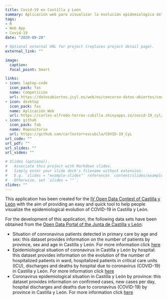 ```yaml
---
title: Covid-19 en Castilla y León
summary: Aplicación web para visualizar la evolución epidemiológica del COVID-19 en Castilla y León, Spain.
tags:
- R
- Web App
- Covid-19
date: "2020-09-28"

# Optional external URL for project (replaces project detail page).
external_link: ""

image:
  caption: 
  focal_point: Smart

links:
- icon: laptop-code
  icon_pack: fas
  name: Competición
  url: https://datosabiertos.jcyl.es/web/es/concurso-datos-abiertos/concurso-datos-abiertos.html
- icon: desktop
  icon_pack: fas
  name: Aplicación Web
  url: https://carlos-alfredo-torres-cubilla.shinyapps.io/covid-19_cyl/
- icon: github
  icon_pack: fab
  name: Repositorio
  url: https://github.com/carlostorrescubila/COVID-19_CyL
url_code: ""
url_pdf: ""
url_slides: ""
url_video: ""

# Slides (optional).
#   Associate this project with Markdown slides.
#   Simply enter your slide deck's filename without extension.
#   E.g. `slides = "example-slides"` references `content/slides/example-slides.md`.
#   Otherwise, set `slides = ""`.
slides: ""
---
```


This application has been created for the [IV Open Data Contest of Castilla y León](https://datosabiertos.jcyl.es/web/es/concurso-datos-abiertos/concurso-datos-abiertos.html) with the aim of providing an easy and quick tool to help people visualize the epidemiological evolution of COVID-19 in Castilla y León. 

For the development of this application, the following data sets have been obtained from the [Open Data Portal of the Junta de Castilla y León](https://datosabiertos.jcyl.es/web/es/catalogo-datos.html):
- Situation of conronavirus patients detected in primary care by age and sex: this dataset provides information on the number of patients by province, sex and age in Castilla y León. For more information click [here](https://datosabiertos.jcyl.es/web/jcyl/set/es/salud/situacion-coronavirus-atencion-primaria/1284942898818)
- Epidemiological situation of coronavirus in Castilla y León by hospital: this dataset provides information on the evolution of the number of hospitalized patients in ward, hospitalized patients in critical care units (ICU), discharges and deaths by hospital due to coronavirus (COVID-19) in Castilla y León. For more information click [here](https://datosabiertos.jcyl.es/web/jcyl/set/es/salud/situacion-coronavirus-hospitales/1284941728695)
- Coronavirus epidemiological situation in Castilla y León by province: this dataset provides information on confirmed cases, new cases per day, hospital discharges and deaths due to coronavirus (COVID-19) by province in Castilla y León. For more information click [here](https://datosabiertos.jcyl.es/web/jcyl/set/es/salud/situacion-epidemiologica-coronavirus/1284940407131)
